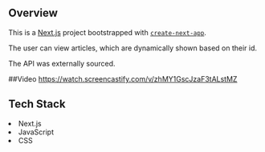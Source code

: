
## Overview 
This is a [Next.js](https://nextjs.org/) project bootstrapped with [`create-next-app`](https://github.com/vercel/next.js/tree/canary/packages/create-next-app).

The user can view articles, which are dynamically shown based on their id. 

The API was externally sourced.

##Video
https://watch.screencastify.com/v/zhMY1GscJzaF3tALstMZ

## Tech Stack
<ui>
<li>Next.js</li>
<li>JavaScript</li>
<li>CSS</li>
</ul>



